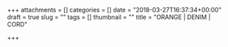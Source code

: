 +++
attachments = []
categories = []
date = "2018-03-27T16:37:34+00:00"
draft = true
slug = ""
tags = []
thumbnail = ""
title = "ORANGE | DENIM | CORD"

+++
